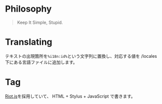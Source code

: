 Philosophy
==========
> Keep It Simple, Stupid.

Translating
===========
テキストの出現箇所を`%i18n:id%`という文字列に置換し、対応する値を /locales 下にある言語ファイルに追加します。

Tag
===
[Riot.js](http://riotjs.com)を採用していて、
HTML + Stylus + JavaScript で書きます。
